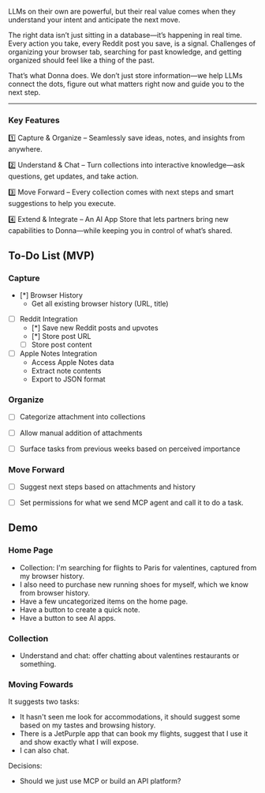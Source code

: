 LLMs on their own are powerful, but their real value comes when they understand your intent and anticipate the next move.

The right data isn’t just sitting in a database—it’s happening in real time. Every action you take, every Reddit post you save, is a signal. Challenges of organizing your browser tab, searching for past knowledge, and getting organized should feel like a thing of the past.  

That’s what Donna does. We don’t just store information—we help LLMs connect the dots, figure out what matters right now and guide you to the next step.

---

### Key Features

1️⃣ Capture & Organize – Seamlessly save ideas, notes, and insights from anywhere.

2️⃣ Understand & Chat – Turn collections into interactive knowledge—ask questions, get updates, and take action.

3️⃣ Move Forward – Every collection comes with next steps and smart suggestions to help you execute.

4️⃣ Extend & Integrate – An AI App Store that lets partners bring new capabilities to Donna—while keeping you in control of what’s shared.


## To-Do List (MVP)

### Capture

- [*] Browser History
  - Get all existing browser history (URL, title)

- [ ] Reddit Integration
  - [*] Save new Reddit posts and upvotes
  - [*] Store post URL
  - [ ] Store post content

- [ ] Apple Notes Integration
  - Access Apple Notes data
  - Extract note contents
  - Export to JSON format

### Organize

- [ ] Categorize attachment into collections
- [ ] Allow manual addition of attachments
- [ ] Surface tasks from previous weeks based on perceived importance


### Move Forward

- [ ] Suggest next steps based on attachments and history
- [ ] Set permissions for what we send MCP agent and call it to do a task.


## Demo

### Home Page
- Collection: I'm searching for flights to Paris for valentines, captured from my browser history.
- I also need to purchase new running shoes for myself, which we know from browser history.
- Have a few uncategorized items on the home page.
- Have a button to create a quick note.
- Have a button to see AI apps.

### Collection

- Understand and chat: offer chatting about valentines restaurants or something.

### Moving Fowards
It suggests two tasks:
- It hasn't seen me look for accommodations, it should suggest some based on my tastes and browsing history.
- There is a JetPurple app that can book my flights, suggest that I use it and show exactly what I will expose.
- I can also chat.

Decisions:
- Should we just use MCP or build an API platform?

